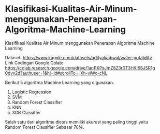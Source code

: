 # Klasifikasi-Kualitas-Air-Minum-menggunakan-Penerapan-Algoritma-Machine-Learning
Klasifikasi Kualitas Air Minum menggunakan Penerapan Algoritma Machine Learning

Dataset: https://www.kaggle.com/datasets/adityakadiwal/water-potability
Link Codingan Google Colab: https://colab.research.google.com/drive/1aqPXPxJmZ8Z3r0T3HKl66JSR1g0dvv2d?authuser=1&hl=id#scrollTo=_Xh-viWc-cNL

Berikut 5 algoritma Machine Learning yang digunakan.
1. Logistic Regression
2. SVM
3. Random Forest Classifier
4. KNN
5. XGB Classifier

Salah satu dari algoritma diatas memiliki akurasi yang paling tinggi yaitu Random Forest Classifier Sebasar 78%.

